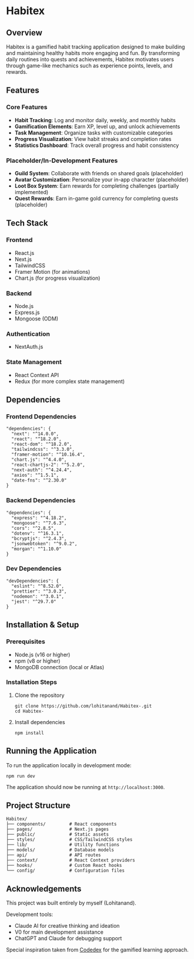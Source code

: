 # Habitex

## Overview

Habitex is a gamified habit tracking application designed to make building and maintaining healthy habits more engaging and fun. By transforming daily routines into quests and achievements, Habitex motivates users through game-like mechanics such as experience points, levels, and rewards.

## Features

### Core Features
- **Habit Tracking**: Log and monitor daily, weekly, and monthly habits
- **Gamification Elements**: Earn XP, level up, and unlock achievements
- **Task Management**: Organize tasks with customizable categories
- **Progress Visualization**: View habit streaks and completion rates
- **Statistics Dashboard**: Track overall progress and habit consistency

### Placeholder/In-Development Features
- **Guild System**: Collaborate with friends on shared goals (placeholder)
- **Avatar Customization**: Personalize your in-app character (placeholder)
- **Loot Box System**: Earn rewards for completing challenges (partially implemented)
- **Quest Rewards**: Earn in-game gold currency for completing quests (placeholder)

## Tech Stack

### Frontend
- React.js
- Next.js
- TailwindCSS
- Framer Motion (for animations)
- Chart.js (for progress visualization)

### Backend
- Node.js
- Express.js
- Mongoose (ODM)

### Authentication
- NextAuth.js

### State Management
- React Context API
- Redux (for more complex state management)

## Dependencies

### Frontend Dependencies
```
"dependencies": {
  "next": "^14.0.0",
  "react": "^18.2.0",
  "react-dom": "^18.2.0",
  "tailwindcss": "^3.3.0",
  "framer-motion": "^10.16.4",
  "chart.js": "^4.4.0",
  "react-chartjs-2": "^5.2.0",
  "next-auth": "^4.24.4",
  "axios": "^1.5.1",
  "date-fns": "^2.30.0"
}
```

### Backend Dependencies
```
"dependencies": {
  "express": "^4.18.2",
  "mongoose": "^7.6.3",
  "cors": "^2.8.5",
  "dotenv": "^16.3.1",
  "bcryptjs": "^2.4.3",
  "jsonwebtoken": "^9.0.2",
  "morgan": "^1.10.0"
}
```

### Dev Dependencies
```
"devDependencies": {
  "eslint": "^8.52.0",
  "prettier": "^3.0.3",
  "nodemon": "^3.0.1",
  "jest": "^29.7.0"
}
```

## Installation & Setup

### Prerequisites
- Node.js (v16 or higher)
- npm (v8 or higher)
- MongoDB connection (local or Atlas)

### Installation Steps
1. Clone the repository
   ```
   git clone https://github.com/lohitanand/Habitex-.git
   cd Habitex-
   ```

2. Install dependencies
   ```
   npm install
   ```

## Running the Application

To run the application locally in development mode:

```
npm run dev
```

The application should now be running at `http://localhost:3000`.

## Project Structure

```
Habitex/
├── components/         # React components
├── pages/              # Next.js pages
├── public/             # Static assets
├── styles/             # CSS/TailwindCSS styles
├── lib/                # Utility functions
├── models/             # Database models
├── api/                # API routes
├── context/            # React Context providers
├── hooks/              # Custom React hooks
└── config/             # Configuration files
```

## Acknowledgements

This project was built entirely by myself (Lohitanand). 

Development tools:
- Claude AI for creative thinking and ideation
- V0 for main development assistance
- ChatGPT and Claude for debugging support

Special inspiration taken from [Codedex](https://www.codedex.io/) for the gamified learning approach.
